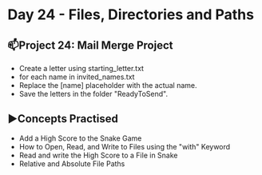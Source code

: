 # Day 24 - Files, Directories and Paths

## 📫Project 24: Mail Merge Project
- Create a letter using starting_letter.txt 
- for each name in invited_names.txt
- Replace the [name] placeholder with the actual name.
- Save the letters in the folder "ReadyToSend".

## ▶️Concepts Practised
- Add a High Score to the Snake Game
- How to Open, Read, and Write to Files using the "with" Keyword
- Read and write the High Score to a File in Snake
- Relative and Absolute File Paths
